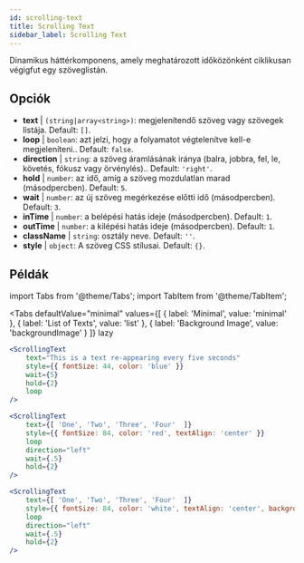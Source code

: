```yaml
---
id: scrolling-text
title: Scrolling Text
sidebar_label: Scrolling Text
---
```


Dinamikus háttérkomponens, amely meghatározott időközönként ciklikusan végigfut egy szöveglistán.

## Opciók

* __text__ | `(string|array<string>)`: megjelenítendő szöveg vagy szövegek listája. Default: `[]`.
* __loop__ | `boolean`: azt jelzi, hogy a folyamatot végtelenítve kell-e megjeleníteni.. Default: `false`.
* __direction__ | `string`: a szöveg áramlásának iránya (balra, jobbra, fel, le, követés, fókusz vagy örvénylés).. Default: `'right'`.
* __hold__ | `number`: az idő, amíg a szöveg mozdulatlan marad (másodpercben). Default: `5`.
* __wait__ | `number`: az új szöveg megérkezése előtti idő (másodpercben). Default: `3`.
* __inTime__ | `number`: a belépési hatás ideje (másodpercben). Default: `1`.
* __outTime__ | `number`: a kilépési hatás ideje (másodpercben). Default: `1`.
* __className__ | `string`: osztály neve. Default: `''`.
* __style__ | `object`: A szöveg CSS stílusai. Default: `{}`.


## Példák


import Tabs from '@theme/Tabs';
import TabItem from '@theme/TabItem';

<Tabs
    defaultValue="minimal"
    values={[
        { label: 'Minimal', value: 'minimal' },
        { label: 'List of Texts', value: 'list' },
        { label: 'Background Image', value: 'backgroundImage' }
    ]}
    lazy
>

<TabItem value="minimal">

```jsx live
<ScrollingText
    text="This is a text re-appearing every five seconds"
    style={{ fontSize: 44, color: 'blue' }}
    wait={5}
    hold={2}
    loop
/>
```

</TabItem>

<TabItem value="list">

```jsx live
<ScrollingText
    text={[ 'One', 'Two', 'Three', 'Four'  ]}
    style={{ fontSize: 84, color: 'red', textAlign: 'center' }}
    loop
    direction="left"
    wait={.5}
    hold={2}
/>
```

</TabItem>

<TabItem value="backgroundImage">

```jsx live
<ScrollingText
    text={[ 'One', 'Two', 'Three', 'Four'  ]}
    style={{ fontSize: 84, color: 'white', textAlign: 'center', backgroundImage: 'url(https://bit.ly/3qlRgoR)', backgroundSize: '1200px 200px' }}
    loop
    direction="left"
    wait={.5}
    hold={2}
/>
```

</TabItem>

</Tabs>
